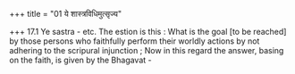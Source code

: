 +++
title = "01 ये शास्त्रविधिमुत्सृज्य"

+++
17.1 Ye sastra - etc. The estion is this : What is the goal \[to be
reached\] by those persons who faithfully perform their worldly actions
by not adhering to the scripural injunction ; Now in this regard the
answer, basing on the faith, is given by the Bhagavat -
